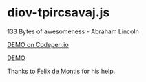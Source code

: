 diov-tpircsavaj.js
==================

133 Bytes of awesomeness - Abraham Lincoln



[DEMO on Codepen.io](http://codepen.io/LukyVj/full/nfvCx)

[DEMO](http://bullgit.github.io/diov-tpircsavaj.js)



Thanks to [Felix de Montis](http://codepen.io/dervondenbergen) for his help. 
